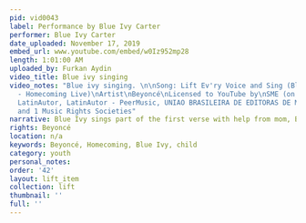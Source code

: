```yaml
---
pid: vid0043
label: Performance by Blue Ivy Carter
performer: Blue Ivy Carter
date_uploaded: November 17, 2019
embed_url: www.youtube.com/embed/w0Iz952mp28
length: 1:01:00 AM
uploaded_by: Furkan Aydin
video_title: Blue ivy singing
video_notes: "Blue ivy singing. \n\nSong: Lift Ev'ry Voice and Sing (Blue's Version
  - Homecoming Live)\nArtist\nBeyoncé\nLicensed to YouTube by\nSME (on behalf of Columbia);
  LatinAutor, LatinAutor - PeerMusic, UNIAO BRASILEIRA DE EDITORAS DE MUSICA - UBEM,
  and 1 Music Rights Societies"
narrative: Blue Ivy sings part of the first verse with help from mom, Beyoncé.
rights: Beyoncé
location: n/a
keywords: Beyoncé, Homecoming, Blue Ivy, child
category: youth
personal_notes: 
order: '42'
layout: lift_item
collection: lift
thumbnail: ''
full: ''
---
```

